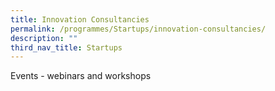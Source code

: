```yaml
---
title: Innovation Consultancies
permalink: /programmes/Startups/innovation-consultancies/
description: ""
third_nav_title: Startups
---
```


Events - webinars and workshops